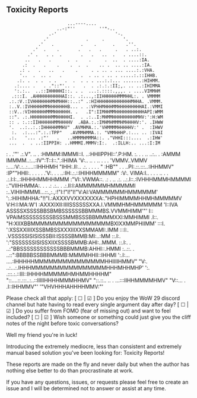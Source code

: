 ## Toxicity Reports
                           ...----....
                       ..-:"''         ''"-..
                    .-'                      '-.
                  .'              .     .       '.
                .'   .          .    .      .    .''.
              .'  .    .       .   .   .     .   . ..:.
            .' .   . .  .       .   .   ..  .   . ....::.
           ..   .   .      .  .    .     .  ..  . ....:IA.
          .:  .   .    .    .  .  .    .. .  .. .. ....:IA.
         .: .   .   ..   .    .     . . .. . ... ....:.:VHA.
         '..  .  .. .   .       .  . .. . .. . .....:.::IHHB.
        .:. .  . .  . .   .  .  . . . ...:.:... .......:HIHMM.
       .:.... .   . ."::"'.. .   .  . .:.:.:II;,. .. ..:IHIMMA
       ':.:..  ..::IHHHHHI::. . .  ...:.::::.,,,. . ....VIMMHM
      .:::I. .AHHHHHHHHHHAI::. .:...,:IIHHHHHHMMMHHL:. . VMMMM
     .:.:V.:IVHHHHHHHMHMHHH::..:" .:HIHHHHHHHHHHHHHMHHA. .VMMM.
     :..V.:IVHHHHHMMHHHHHHHB... . .:VPHHMHHHMMHHHHHHHHHAI.:VMMI
     ::V..:VIHHHHHHMMMHHHHHH. .   .I":IIMHHMMHHHHHHHHHHHAPI:WMM
     ::". .:.HHHHHHHHMMHHHHHI.  . .:..I:MHMMHHHHHHHHHMHV:':H:WM
     :: . :.::IIHHHHHHMMHHHHV  .ABA.:.:IMHMHMMMHMHHHHV:'. .IHWW
     '.  ..:..:.:IHHHHHMMHV" .AVMHMA.:.'VHMMMMHHHHHV:' .  :IHWV
      :.  .:...:".:.:TPP"   .AVMMHMMA.:. "VMMHHHP.:... .. :IVAI
     .:.   '... .:"'   .   ..HMMMHMMMA::. ."VHHI:::....  .:IHW'
     ...  .  . ..:IIPPIH: ..HMMMI.MMMV:I:.  .:ILLH:.. ...:I:IM
   : .   .'"' .:.V". .. .  :HMMM:IMMMI::I. ..:HHIIPPHI::'.P:HM.
   :.  .  .  .. ..:.. .    :AMMM IMMMM..:...:IV":T::I::.".:IHIMA
   'V:.. .. . .. .  .  .   'VMMV..VMMV :....:V:.:..:....::IHHHMH
     "IHH:.II:.. .:. .  . . . " :HB"" . . ..PI:.::.:::..:IHHMMV"
      :IP""HHII:.  .  .    . . .'V:. . . ..:IH:.:.::IHIHHMMMMM"
      :V:. VIMA:I..  .     .  . .. . .  .:.I:I:..:IHHHHMMHHMMM
      :"VI:.VWMA::. .:      .   .. .:. ..:.I::.:IVHHHMMMHMMMMI
      :."VIIHHMMA:.  .   .   .:  .:.. . .:.II:I:AMMMMMMHMMMMMI
      :..VIHIHMMMI...::.,:.,:!"I:!"I!"I!"V:AI:VAMMMMMMHMMMMMM'
      ':.:HIHIMHHA:"!!"I.:AXXXVVXXXXXXXA:."HPHIMMMMHHMHMMMMMV
        V:H:I:MA:W'I :AXXXIXII:IIIISSSSSSXXA.I.VMMMHMHMMMMMM
          'I::IVA ASSSSXSSSSBBSBMBSSSSSSBBMMMBS.VVMMHIMM'"'
           I:: VPAIMSSSSSSSSSBSSSMMBSSSBBMMMMXXI:MMHIMMI
          .I::. "H:XIIXBBMMMMMMMMMMMMMMMMMBXIXXMMPHIIMM'
          :::I.  ':XSSXXIIIIXSSBMBSSXXXIIIXXSMMAMI:.IMM
          :::I:.  .VSSSSSISISISSSBII:ISSSSBMMB:MI:..:MM
          ::.I:.  ':"SSSSSSSISISSXIIXSSSSBMMB:AHI:..MMM.
          ::.I:. . ..:"BBSSSSSSSSSSSSBBBMMMB:AHHI::.HMMI
          :..::.  . ..::":BBBBBSSBBBMMMB:MMMMHHII::IHHMI
          ':.I:... ....:IHHHHHMMMMMMMMMMMMMMMHHIIIIHMMV"
            "V:. ..:...:.IHHHMMMMMMMMMMMMMMMMHHHMHHMHP'
             ':. .:::.:.::III::IHHHHMMMMMHMHMMHHHHM"
               "::....::.:::..:..::IIIIIHHHHMMMHHMV"
                 "::.::.. .. .  ...:::IIHHMMMMHMV"
                       "V::... . .I::IHHMMV"'
                        '"VHVHHHAHHHHMMV:"'

Please check all that apply:
[ ☐ | ☑ ] Do you enjoy the WoW 29 discord channel but hate having to read every single argument day after day?
[ ☐ | ☑ ] Do you suffer from FOMO (fear of missing out) and want to feel included?
[ ☐ | ☑ ] Wish someone or something could just give you the cliff notes of the night before toxic conversations?

Well my friend you're in luck!

Introducing the extremely mediocre, less than consistent and extremely manual based solution you've been looking for: Toxicity Reports!

These reports are made on the fly and never daily but when the author has nothing else better to do than procrastinate at work.

If you have any questions, issues, or requests please feel free to create an issue and I will be determined not to answer or assist at any time.
